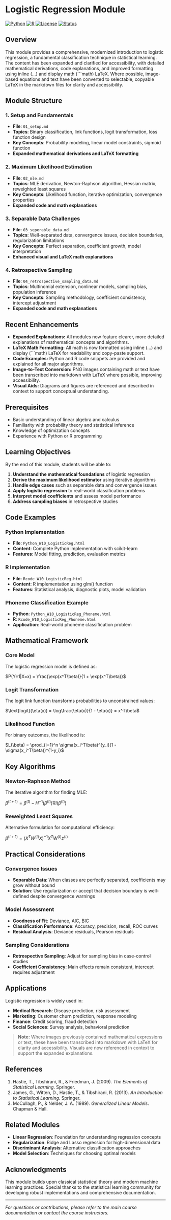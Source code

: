 # Logistic Regression Module

[![Python](https://img.shields.io/badge/Python-3.8+-blue.svg)](https://www.python.org/)
[![R](https://img.shields.io/badge/R-4.0+-green.svg)](https://www.r-project.org/)
[![License](https://img.shields.io/badge/License-MIT-yellow.svg)](LICENSE)
[![Status](https://img.shields.io/badge/Status-Complete-brightgreen.svg)](https://github.com/darinz/Statistical-Learning)

## Overview

This module provides a comprehensive, modernized introduction to logistic regression, a fundamental classification technique in statistical learning. The content has been expanded and clarified for accessibility, with detailed mathematical derivations, code explanations, and improved formatting using inline ($`...`$) and display math (```math) LaTeX. Where possible, image-based equations and text have been converted to selectable, copyable LaTeX in the markdown files for clarity and accessibility.

## Module Structure

### 1. Setup and Fundamentals
- **File**: `01_setup.md`
- **Topics**: Binary classification, link functions, logit transformation, loss function design
- **Key Concepts**: Probability modeling, linear model constraints, sigmoid function
- **Expanded mathematical derivations and LaTeX formatting**

### 2. Maximum Likelihood Estimation
- **File**: `02_mle.md`
- **Topics**: MLE derivation, Newton-Raphson algorithm, Hessian matrix, reweighted least squares
- **Key Concepts**: Likelihood function, iterative optimization, convergence properties
- **Expanded code and math explanations**

### 3. Separable Data Challenges
- **File**: `03_seperable_data.md`
- **Topics**: Well-separated data, convergence issues, decision boundaries, regularization limitations
- **Key Concepts**: Perfect separation, coefficient growth, model interpretation
- **Enhanced visual and LaTeX math explanations**

### 4. Retrospective Sampling
- **File**: `04_retrospective_sampling_data.md`
- **Topics**: Multinomial extension, nonlinear models, sampling bias, population inference
- **Key Concepts**: Sampling methodology, coefficient consistency, intercept adjustment
- **Expanded code and math explanations**

## Recent Enhancements

- **Expanded Explanations:** All modules now feature clearer, more detailed explanations of mathematical concepts and algorithms.
- **LaTeX Math Formatting:** All math is now formatted using inline ($`...`$) and display (```math) LaTeX for readability and copy-paste support.
- **Code Examples:** Python and R code snippets are provided and explained for all major algorithms.
- **Image-to-Text Conversion:** PNG images containing math or text have been transcribed into markdown with LaTeX where possible, improving accessibility.
- **Visual Aids:** Diagrams and figures are referenced and described in context to support conceptual understanding.

## Prerequisites

- Basic understanding of linear algebra and calculus
- Familiarity with probability theory and statistical inference
- Knowledge of optimization concepts
- Experience with Python or R programming

## Learning Objectives

By the end of this module, students will be able to:

1. **Understand the mathematical foundations** of logistic regression
2. **Derive the maximum likelihood estimator** using iterative algorithms
3. **Handle edge cases** such as separable data and convergence issues
4. **Apply logistic regression** to real-world classification problems
5. **Interpret model coefficients** and assess model performance
6. **Address sampling biases** in retrospective studies

## Code Examples

### Python Implementation
- **File**: `Python_W10_LogisticReg.html`
- **Content**: Complete Python implementation with scikit-learn
- **Features**: Model fitting, prediction, evaluation metrics

### R Implementation
- **File**: `Rcode_W10_LogisticReg.html`
- **Content**: R implementation using glm() function
- **Features**: Statistical analysis, diagnostic plots, model validation

### Phoneme Classification Example
- **Python**: `Python_W10_LogisticReg_Phoneme.html`
- **R**: `Rcode_W10_LogisticReg_Phoneme.html`
- **Application**: Real-world phoneme classification problem

## Mathematical Framework

### Core Model
The logistic regression model is defined as:

$`P(Y=1|X=x) = \frac{\exp(x^T\beta)}{1 + \exp(x^T\beta)}`$

### Logit Transformation
The logit link function transforms probabilities to unconstrained values:

$`\text{logit}(\eta(x)) = \log\frac{\eta(x)}{1 - \eta(x)} = x^T\beta`$

### Likelihood Function
For binary outcomes, the likelihood is:

$`L(\beta) = \prod_{i=1}^n \sigma(x_i^T\beta)^{y_i}(1 - \sigma(x_i^T\beta))^{1-y_i}`$

## Key Algorithms

### Newton-Raphson Method
The iterative algorithm for finding MLE:

$`\beta^{(t+1)} = \beta^{(t)} - H^{-1}(\beta^{(t)}) \nabla l(\beta^{(t)})`$

### Reweighted Least Squares
Alternative formulation for computational efficiency:

$`\beta^{(t+1)} = (X^TW^{(t)}X)^{-1}X^TW^{(t)}z^{(t)}`$

## Practical Considerations

### Convergence Issues
- **Separable Data**: When classes are perfectly separated, coefficients may grow without bound
- **Solution**: Use regularization or accept that decision boundary is well-defined despite convergence warnings

### Model Assessment
- **Goodness of Fit**: Deviance, AIC, BIC
- **Classification Performance**: Accuracy, precision, recall, ROC curves
- **Residual Analysis**: Deviance residuals, Pearson residuals

### Sampling Considerations
- **Retrospective Sampling**: Adjust for sampling bias in case-control studies
- **Coefficient Consistency**: Main effects remain consistent, intercept requires adjustment

## Applications

Logistic regression is widely used in:

- **Medical Research**: Disease prediction, risk assessment
- **Marketing**: Customer churn prediction, response modeling
- **Finance**: Credit scoring, fraud detection
- **Social Sciences**: Survey analysis, behavioral prediction

> **Note:** Where images previously contained mathematical expressions or text, these have been transcribed into markdown with LaTeX for clarity and accessibility. Visuals are now referenced in context to support the expanded explanations.

## References

1. Hastie, T., Tibshirani, R., & Friedman, J. (2009). *The Elements of Statistical Learning*. Springer.
2. James, G., Witten, D., Hastie, T., & Tibshirani, R. (2013). *An Introduction to Statistical Learning*. Springer.
3. McCullagh, P., & Nelder, J. A. (1989). *Generalized Linear Models*. Chapman & Hall.

## Related Modules

- **Linear Regression**: Foundation for understanding regression concepts
- **Regularization**: Ridge and Lasso regression for high-dimensional data
- **Discriminant Analysis**: Alternative classification approaches
- **Model Selection**: Techniques for choosing optimal models

## Acknowledgments

This module builds upon classical statistical theory and modern machine learning practices. Special thanks to the statistical learning community for developing robust implementations and comprehensive documentation.

---

*For questions or contributions, please refer to the main course documentation or contact the course instructors.* 
